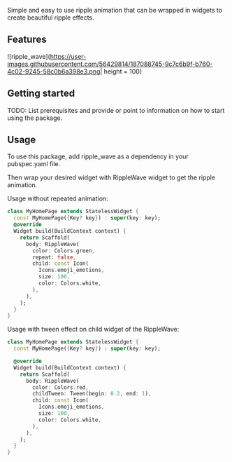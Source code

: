 Simple and easy to use ripple animation that can be wrapped in widgets to create beautiful ripple effects.

## Features

![ripple_wave](https://user-images.githubusercontent.com/56429814/187088745-9c7c6b9f-b760-4c02-9245-58c0b6a398e3.png| height = 100)


## Getting started

TODO: List prerequisites and provide or point to information on how to
start using the package.

## Usage

To use this package, add ripple_wave as a dependency in your pubspec.yaml file.

Then wrap your desired widget with RippleWave widget to get the ripple animation.

Usage without repeated animation:

```dart
class MyHomePage extends StatelessWidget {
  const MyHomePage({Key? key}) : super(key: key);
  @override
  Widget build(BuildContext context) {
    return Scaffold(
      body: RippleWave(
        color: Colors.green,
        repeat: false,
        child: const Icon(
          Icons.emoji_emotions,
          size: 100,
          color: Colors.white,
        ),
      ),
    );
  }
}

```

Usage with tween effect on child widget of the RippleWave:

```dart
class MyHomePage extends StatelessWidget {
  const MyHomePage({Key? key}) : super(key: key);

  @override
  Widget build(BuildContext context) {
    return Scaffold(
      body: RippleWave(
        color: Colors.red,
        childTween: Tween(begin: 0.2, end: 1),
        child: const Icon(
          Icons.emoji_emotions,
          size: 100,
          color: Colors.white,
        ),
      ),
    );
  }
}
```
